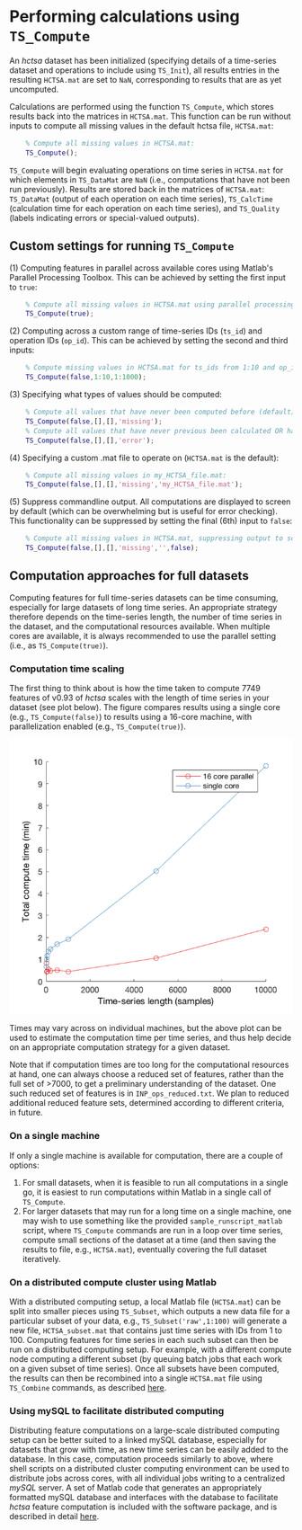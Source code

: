 # Performing calculations using `TS_Compute`

An _hctsa_ dataset has been initialized (specifying details of a time-series dataset and operations to include using `TS_Init`), all results entries in the resulting `HCTSA.mat` are set to `NaN`, corresponding to results that are as yet uncomputed.

Calculations are performed using the function `TS_Compute`, which stores results back into the matrices in `HCTSA.mat`.
This function can be run without inputs to compute all missing values in the default hctsa file, `HCTSA.mat`:
```matlab
    % Compute all missing values in HCTSA.mat:
    TS_Compute();
```
`TS_Compute` will begin evaluating operations on time series in `HCTSA.mat` for which elements in `TS_DataMat` are `NaN` (i.e., computations that have not been run previously). Results are stored back in the matrices of `HCTSA.mat`: `TS_DataMat` (output of each operation on each time series), `TS_CalcTime` (calculation time for each operation on each time series), and `TS_Quality` (labels indicating errors or special-valued outputs).

## Custom settings for running `TS_Compute`

(1) Computing features in parallel across available cores using Matlab's Parallel Processing Toolbox. This can be achieved by setting the first input to `true`:
```matlab
    % Compute all missing values in HCTSA.mat using parallel processing:
    TS_Compute(true);
```
(2) Computing across a custom range of time-series IDs (`ts_id`) and operation IDs (`op_id`). This can be achieved by setting the second and third inputs:
```matlab
    % Compute missing values in HCTSA.mat for ts_ids from 1:10 and op_ids from 1:1000
    TS_Compute(false,1:10,1:1000);
```
(3) Specifying what types of values should be computed:
```matlab
    % Compute all values that have never been computed before (default)
    TS_Compute(false,[],[],'missing');
    % Compute all values that have never previous been calculated OR have previously been computed but returned an error:
    TS_Compute(false,[],[],'error');
```
(4) Specifying a custom .mat file to operate on (`HCTSA.mat` is the default):
```matlab
    % Compute all missing values in my_HCTSA_file.mat:
    TS_Compute(false,[],[],'missing','my_HCTSA_file.mat');
```
(5) Suppress commandline output. All computations are displayed to screen by default (which can be overwhelming but is useful for error checking). This functionality can be suppressed by setting the final (6th) input to `false`:
```matlab
    % Compute all missing values in HCTSA.mat, suppressing output to screen:
    TS_Compute(false,[],[],'missing','',false);
```

## Computation approaches for full datasets

Computing features for full time-series datasets can be time consuming, especially for large datasets of long time series. An appropriate strategy therefore depends on the time-series length, the number of time series in the dataset, and the computational resources available. When multiple cores are available, it is always recommended to use the parallel setting (i.e., as `TS_Compute(true)`).

### Computation time scaling

The first thing to think about is how the time taken to compute 7749 features of v0.93 of _hctsa_ scales with the length of time series in your dataset (see plot below). The figure compares results using a single core (e.g., `TS_Compute(false)`) to results using a 16-core machine, with parallelization enabled (e.g., `TS_Compute(true)`).

![](/img/computeScaling.png)

Times may vary across on individual machines, but the above plot can be used to estimate the computation time per time series, and thus help decide on an appropriate computation strategy for a given dataset.

Note that if computation times are too long for the computational resources at hand, one can always choose a reduced set of features, rather than the full set of >7000, to get a preliminary understanding of the dataset. One such reduced set of features is in `INP_ops_reduced.txt`. We plan to reduced additional reduced feature sets, determined according to different criteria, in future.

### On a single machine
If only a single machine is available for computation, there are a couple of options:

1. For small datasets, when it is feasible to run all computations in a single go, it is easiest to run computations within Matlab in a single call of `TS_Compute`.
2. For larger datasets that may run for a long time on a single machine, one may wish to use something like the provided `sample_runscript_matlab` script, where `TS_Compute` commands are run in a loop over time series, compute small sections of the dataset at a time (and then saving the results to file, e.g., `HCTSA.mat`), eventually covering the full dataset iteratively.

### On a distributed compute cluster using Matlab

With a distributed computing setup, a local Matlab file (`HCTSA.mat`) can be split into smaller pieces using `TS_Subset`, which outputs a new data file for a particular subset of your data, e.g., `TS_Subset('raw',1:100)` will generate a new file, `HCTSA_subset.mat` that contains just time series with IDs from 1 to 100.
Computing features for time series in each such subset can then be run on a distributed computing setup. For example, with a different compute node computing a different subset (by queuing batch jobs that each work on a given subset of time series). Once all subsets have been computed, the results can then be recombined into a single `HCTSA.mat` file using `TS_Combine` commands, as described [here](working_with_hctsa_files.md).

### Using mySQL to facilitate distributed computing

Distributing feature computations on a large-scale distributed computing setup can be better suited to a linked mySQL database, especially for datasets that grow with time, as new time series can be easily added to the database. In this case, computation proceeds similarly to above, where shell scripts on a distributed cluster computing environment can be used to distribute jobs across cores, with all individual jobs writing to a centralized _mySQL_ server.
A set of Matlab code that generates an appropriately formatted mySQL database and interfaces with the database to facilitate _hctsa_ feature computation is included with the software package, and is described in detail [here](overview_mysql_database.md).
